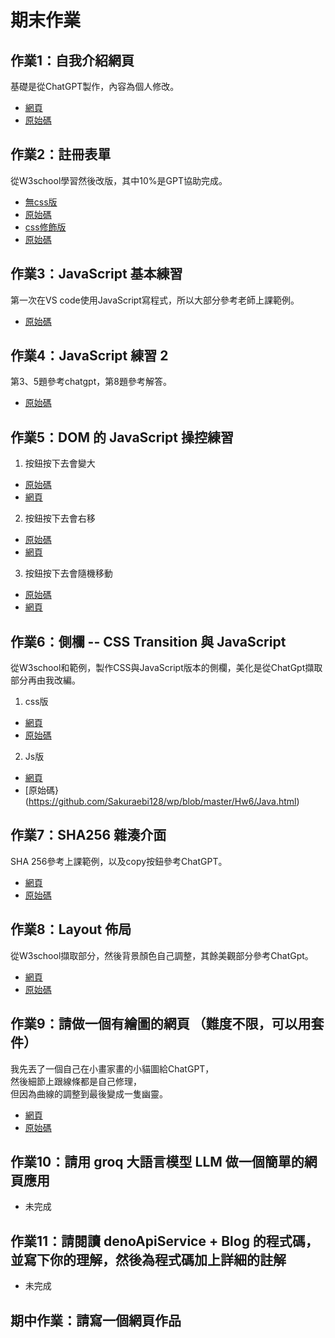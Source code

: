 # 期末作業 

## 作業1：自我介紹網頁
基礎是從ChatGPT製作，內容為個人修改。  
* [網頁](https://sakuraebi128.github.io/wp/html/%E8%87%AA%E6%88%91%E4%BB%8B%E7%B4%B9.html)
* [原始碼](https://github.com/Sakuraebi128/wp/blob/master/html/%E8%87%AA%E6%88%91%E4%BB%8B%E7%B4%B9.html)
## 作業2：註冊表單 
從W3school學習然後改版，其中10%是GPT協助完成。
* [無css版](https://sakuraebi128.github.io/wp/html/Forms.html)
* [原始碼](https://github.com/Sakuraebi128/wp/blob/master/html/Forms.html)
* [css修飾版](https://sakuraebi128.github.io/wp//html/CSSfroms.html)
* [原始碼](https://github.com/Sakuraebi128/wp/blob/master/html/CSSfroms.html)
## 作業3：JavaScript 基本練習
第一次在VS code使用JavaScript寫程式，所以大部分參考老師上課範例。
* [原始碼](https://github.com/Sakuraebi128/wp/tree/master/Hw3)
## 作業4：JavaScript 練習 2
第3、5題參考chatgpt，第8題參考解答。
* [原始碼](https://github.com/Sakuraebi128/wp/tree/master/Hw4)
## 作業5：DOM 的 JavaScript 操控練習
1. 按鈕按下去會變大
* [原始碼](https://github.com/Sakuraebi128/wp/blob/master/Hw5/Q1.html)
* [網頁](https://sakuraebi128.github.io/wp/Hw5/Q1.html)
2. 按鈕按下去會右移
* [原始碼](https://github.com/Sakuraebi128/wp/blob/master/Hw5/Q2.html)
* [網頁](https://sakuraebi128.github.io/wp/Hw5/Q2.html)
3. 按鈕按下去會隨機移動
* [原始碼](https://github.com/Sakuraebi128/wp/blob/master/Hw5/Q3.html)
* [網頁](https://sakuraebi128.github.io/wp/Hw5/Q3.html)
## 作業6：側欄 -- CSS Transition 與 JavaScript 
從W3school和範例，製作CSS與JavaScript版本的側欄，美化是從ChatGpt擷取部分再由我改編。
1. css版
* [網頁](https://sakuraebi128.github.io/wp/Hw6/css.html)
* [原始碼](https://github.com/Sakuraebi128/wp/blob/master/Hw6/css.html)
2. Js版
* [網頁](https://sakuraebi128.github.io/wp/Hw6/Java.html)
* [原始碼}(https://github.com/Sakuraebi128/wp/blob/master/Hw6/Java.html)
## 作業7：SHA256 雜湊介面
SHA 256參考上課範例，以及copy按鈕參考ChatGPT。  
* [網頁](https://sakuraebi128.github.io/wp/Hw7/Sha.html)
* [原始碼](https://github.com/Sakuraebi128/wp/blob/master/Hw7/Sha.html)
## 作業8：Layout 佈局
從W3school擷取部分，然後背景顏色自己調整，其餘美觀部分參考ChatGpt。
* [網頁](https://sakuraebi128.github.io/wp/Hw8/Layout.html)
* [原始碼](https://github.com/Sakuraebi128/wp/blob/master/Hw8/Layout.html)
## 作業9：請做一個有繪圖的網頁 （難度不限，可以用套件）
我先丟了一個自己在小畫家畫的小貓圖給ChatGPT，<br>
然後細節上跟線條都是自己修理，<br>
但因為曲線的調整到最後變成一隻幽靈。
* [網頁](https://sakuraebi128.github.io/wp/Hw9/Draw.html)
* [原始碼](https://github.com/Sakuraebi128/wp/tree/master/Hw9)
## 作業10：請用 groq 大語言模型 LLM 做一個簡單的網頁應用
* 未完成
## 作業11：請閱讀 denoApiService + Blog 的程式碼，並寫下你的理解，然後為程式碼加上詳細的註解
* 未完成 
## 期中作業：請寫一個網頁作品

